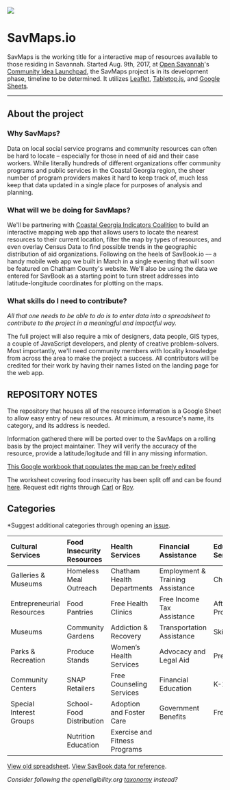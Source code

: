 ![](https://cvlassets.s3.amazonaws.com/savmaps.png)
# SavMaps.io

SavMaps is the working title for a interactive map of resources available to those residing in Savannah. Started Aug. 9th, 2017, at [Open Savannah](http://opensavannah.org)'s [Community Idea Launchpad](https://www.meetup.com/OpenSavannah/events/241867891/), the SavMaps project is in its development phase, timeline to be determined. It utilizes [Leaflet](https://github.com/Leaflet/Leaflet), [Tabletop.js](https://github.com/jsoma/tabletop), and [Google Sheets](https://www.google.com/sheets/about/).

---
## About the project

### Why SavMaps?
Data on local social service programs and community resources can often be hard to locate – especially for those in need of aid and their case workers. While literally hundreds of different organizations offer community programs and public services in the Coastal Georgia region, the sheer number of program providers makes it hard to keep track of, much less keep that data updated in a single place for purposes of analysis and planning.

### What will we be doing for SavMaps?
We'll be partnering with [Coastal Georgia Indicators Coalition](http://www.coastalgaindicators.org/) to build an interactive mapping web app that allows users to locate the nearest resources to their current location, filter the map by types of resources, and even overlay Census Data to find possible trends in the geographic distribution of aid organizations. Following on the heels of SavBook.io –– a handy mobile web app we built in March in a single evening that will soon be featured on Chatham County's website. We'll also be using the data we entered for SavBook as a starting point to turn street addresses into latitude-longitude coordinates for plotting on the maps.

### What skills do I need to contribute?

*All that one needs to be able to do is to enter data into a spreadsheet to contribute to the project in a meaningful and impactful way.*

The full project will also require a mix of designers, data people, GIS types, a couple of JavaScript developers, and plenty of creative problem-solvers. Most importantly, we'll need community members with locality knowledge from across the area to make the project a success. All contributors will be credited for their work by having their names listed on the landing page for the web app.

## REPOSITORY NOTES

The repository that houses all of the resource information is a Google Sheet to allow easy entry of new resources. At minimum, a resource's name, its category, and its address is needed.

Information gathered there will be ported over to the SavMaps on a rolling basis by the project maintainer. They will verify the accuracy of the resource, provide a latitude/logitude and fill in any missing information.

[This Google workbook that populates the map can be freely edited](https://docs.google.com/spreadsheets/d/15TEKVg5rdZM6ih8GpVe9vDlwO-kwMpEUtZPL7u_rcDw/edit#gid=27956486)


The worksheet covering food insecurity has been split off and can be found [here](https://docs.google.com/spreadsheets/d/1QW5MPrxZmYgXamidzZIejWJYprYYo3D5uifSf1kr2-E/edit?ts=598b9990#gid=0). Request edit rights through [Carl](mailto:carl@carlvlewis.net) or [Roy](mailto:roy.e.mosby@gmail.com).

## Categories
*Suggest additional categories through opening an [issue](https://github.com/opensavannah/savmaps/issues).

| Cultural Services | Food Insecurity Resources | Health Services | Financial Assistance | Educational/Youth Services | Housing Services | Mobility |
|:--|:--|:--|:--|:--|:--|:--|
| Galleries & Museums | Homeless Meal Outreach | Chatham Health Departments | Employment & Training Assistance | Childcare  | Homeless Shelters | Transport services |
| Entrepreneurial Resources | Food Pantries | Free Health Clinics | Free Income Tax Assistance | After-School Programs | Day Shelters | Wheel chairs |
| Museums | Community Gardens | Addiction & Recovery | Transportation Assistance | Skills and Training | Public Housing | Public transport |
| Parks & Recreation | Produce Stands | Women’s Health Services | Advocacy and Legal Aid | Preschool | Veterans Housing |  |
| Community Centers | SNAP Retailers | Free Counseling Services | Financial Education | K-12 Schools  | Short-Term Housing |  |
| Special Interest Groups | School-Food Distribution | Adoption and Foster Care | Government Benefits | Free Tutoring |  |  |
|  | Nutrition Education | Exercise and Fitness Programs |  |  |  |  |

[View old spreadsheet](https://docs.google.com/spreadsheets/d/1_Ep9pCtsdoIiavyGkzPNJ4Vb7JwsU744l8Yax1_Az9k/edit?usp=sharing). 
[View SavBook data for reference](https://docs.google.com/spreadsheets/d/1_Ep9pCtsdoIiavyGkzPNJ4Vb7JwsU744l8Yax1_Az9k/edit?usp=sharing).

*Consider following the openeligibility.org [taxonomy](http://openeligibility) instead?*
